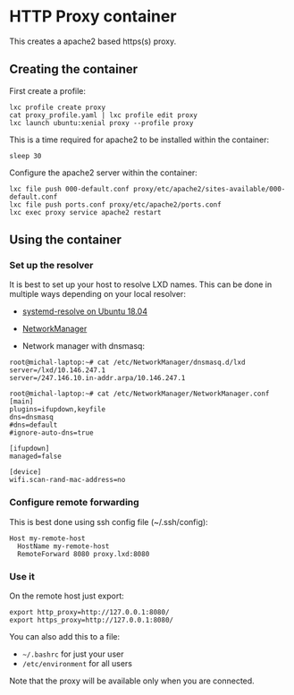 # HTTP Proxy container

This creates a apache2 based https(s) proxy.

## Creating the container
First create a profile:
```
lxc profile create proxy
cat proxy_profile.yaml | lxc profile edit proxy
lxc launch ubuntu:xenial proxy --profile proxy
```
This is a time required for apache2 to be installed within the container:
```
sleep 30
```
Configure the apache2 server within the container:
```
lxc file push 000-default.conf proxy/etc/apache2/sites-available/000-default.conf
lxc file push ports.conf proxy/etc/apache2/ports.conf
lxc exec proxy service apache2 restart
```

## Using the container

### Set up the resolver
It is best to set up your host to resolve LXD names. This can be done in multiple ways depending on your local resolver:
- [systemd-resolve on Ubuntu 18.04](https://blog.simos.info/how-to-use-lxd-container-hostnames-on-the-host-in-ubuntu-18-04/)
- [NetworkManager](https://lists.linuxcontainers.org/pipermail/lxc-users/2016-September/012260.html)

- Network manager with dnsmasq: 
```
root@michal-laptop:~# cat /etc/NetworkManager/dnsmasq.d/lxd 
server=/lxd/10.146.247.1
server=/247.146.10.in-addr.arpa/10.146.247.1

root@michal-laptop:~# cat /etc/NetworkManager/NetworkManager.conf 
[main]
plugins=ifupdown,keyfile
dns=dnsmasq
#dns=default
#ignore-auto-dns=true

[ifupdown]
managed=false

[device]
wifi.scan-rand-mac-address=no
```

### Configure remote forwarding
This is best done using ssh config file (~/.ssh/config):

```
Host my-remote-host
  HostName my-remote-host
  RemoteForward 8080 proxy.lxd:8080
```

### Use it

On the remote host just export:
```
export http_proxy=http://127.0.0.1:8080/
export https_proxy=http://127.0.0.1:8080/
```
You can also add this to a file:
- `~/.bashrc` for just your user
- `/etc/environment` for all users

Note that the proxy will be available only when you are connected.